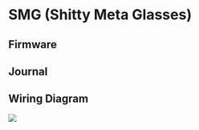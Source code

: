 # SMG (Shitty Meta Glasses)
## Firmware
## Journal
## Wiring Diagram

<image src="wiring diagram.png">
